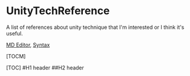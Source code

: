 # UnityTechReference
A list of references about unity technique that I'm interested or I think it's useful.

[MD Editor](https://pandao.github.io/editor.md/en.html), [Syntax](https://www.markdownguide.org/basic-syntax/)


[TOCM]

[TOC]
#H1 header
##H2 header
